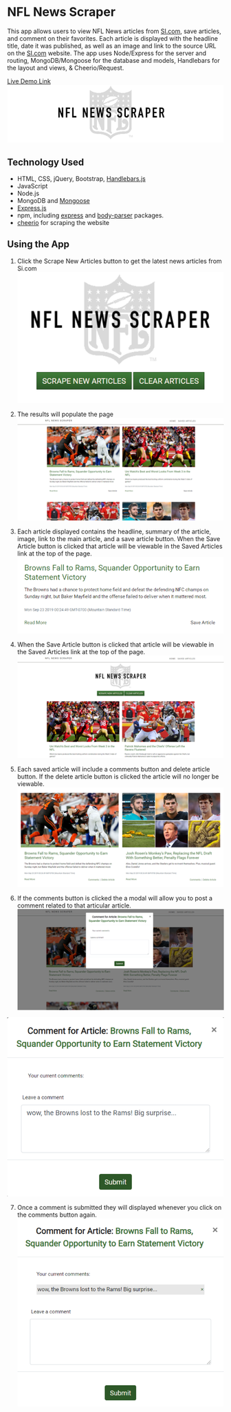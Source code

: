 # NFL News Scraper 

This app allows users to view NFL News articles from [SI.com](https://www.si.com/subcategory/mmqb), save articles, and comment on their favorites. Each article is displayed with the headline title, date it was published, as well as an image and link to the source URL on the [SI.com](https://www.si.com/subcategory/mmqb) website.  The app uses Node/Express for the server and routing, MongoDB/Mongoose for the database and models, Handlebars for the layout and views, & Cheerio/Request. 

[Live Demo Link](https://evening-brook-50234.herokuapp.com/)
![enter image description here](https://github.com/n8benzor/MongoDB-News-Scraper/blob/master/public/assets/images/logo.png?raw=true)


## Technology Used

-   HTML, CSS, jQuery, Bootstrap,  [Handlebars.js](https://handlebarsjs.com/)
-   JavaScript
-   Node.js
-   MongoDB and  [Mongoose](http://mongoosejs.com/)
-   [Express.js](https://expressjs.com/)
-   npm, including  [express](https://www.npmjs.com/package/express)  and  [body-parser](https://www.npmjs.com/package/body-parser)  packages.
-   [cheerio](https://cheerio.js.org/)  for scraping the website

## Using the App

 1. Click the Scrape New Articles button to get the latest news articles from Si.com
 ![enter image description here](https://github.com/n8benzor/MongoDB-News-Scraper/blob/master/public/assets/images/step-1.png?raw=true)
 
 2. The results will populate the page
 ![enter image description here](https://github.com/n8benzor/MongoDB-News-Scraper/blob/master/public/assets/images/step-2.png?raw=true)

3. Each article displayed contains the headline, summary of the article, image, link to the main article, and a save article button. When the Save Article button is clicked that article will be viewable in the Saved Articles link at the top of the page.
![enter image description here](https://github.com/n8benzor/MongoDB-News-Scraper/blob/master/public/assets/images/step-3.png?raw=true)

4. When the Save Article button is clicked that article will be viewable in the Saved Articles link at the top of the page.
![enter image description here](https://github.com/n8benzor/MongoDB-News-Scraper/blob/master/public/assets/images/step-4.png?raw=true)

5. Each saved article will include a comments button and delete article button. If the delete article button is clicked the article will no longer be viewable.
![enter image description here](https://github.com/n8benzor/MongoDB-News-Scraper/blob/master/public/assets/images/step-5.png?raw=true)

6. If the comments button is clicked the a modal will allow you to post a comment related to that articular article.
![enter image description here](https://github.com/n8benzor/MongoDB-News-Scraper/blob/master/public/assets/images/step-6.png?raw=true)

![enter image description here](https://github.com/n8benzor/MongoDB-News-Scraper/blob/master/public/assets/images/step-7.png?raw=true)

7. Once a comment is submitted they will displayed whenever you click on the comments button again.
![enter image description here](https://github.com/n8benzor/MongoDB-News-Scraper/blob/master/public/assets/images/step-8.png?raw=true)


